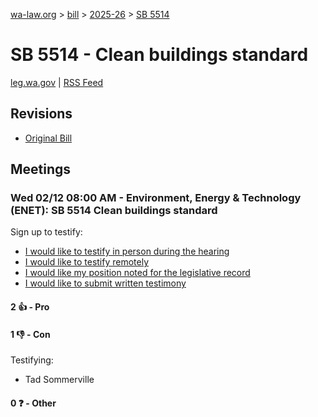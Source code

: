 [wa-law.org](/) > [bill](/bill/) > [2025-26](/bill/2025-26/) > [SB 5514](/bill/2025-26/sb/5514/)

# SB 5514 - Clean buildings standard
[leg.wa.gov](https://app.leg.wa.gov/billsummary?BillNumber=5514&Year=2025&Initiative=false) | [RSS Feed](./rss.xml)

## Revisions
* [Original Bill](1/)

## Meetings
### Wed 02/12 08:00 AM - Environment, Energy & Technology (ENET): SB 5514 Clean buildings standard
Sign up to testify:
* [I would like to testify in person during the hearing](https://app.leg.wa.gov/csi/Testifier/Add?chamber=House&mId=32716&aId=163205&caId=25682&tId=1)
* [I would like to testify remotely](https://app.leg.wa.gov/csi/Testifier/Add?chamber=House&mId=32716&aId=163205&caId=25682&tId=2)
* [I would like my position noted for the legislative record](https://app.leg.wa.gov/csi/Testifier/Add?chamber=House&mId=32716&aId=163205&caId=25682&tId=3)
* [I would like to submit written testimony](https://app.leg.wa.gov/csi/Testifier/Add?chamber=House&mId=32716&aId=163205&caId=25682&tId=4)

#### 2 👍 - Pro

#### 1 👎 - Con
Testifying:
* Tad Sommerville

#### 0 ❓ - Other

